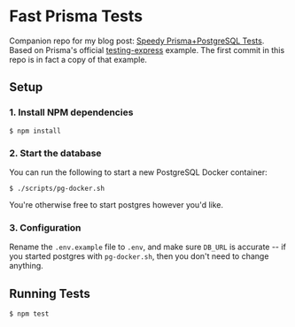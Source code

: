 # Fast Prisma Tests

Companion repo for my blog post: [Speedy Prisma+PostgreSQL Tests](https://selimb.hashnode.dev/speedy-prisma-pg-tests).
Based on Prisma's official [testing-express](https://github.com/prisma/prisma-examples/tree/latest/typescript/testing-express) example.
The first commit in this repo is in fact a copy of that example.

## Setup

### 1. Install NPM dependencies

```
$ npm install
```

### 2. Start the database

You can run the following to start a new PostgreSQL Docker container:

```
$ ./scripts/pg-docker.sh
```

You're otherwise free to start postgres however you'd like.

### 3. Configuration

Rename the `.env.example` file to `.env`, and make sure `DB_URL` is accurate -- if you started postgres with `pg-docker.sh`, then you don't need to change anything.

## Running Tests

```
$ npm test
```
